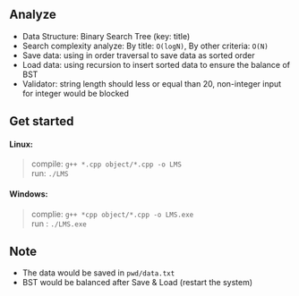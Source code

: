## Analyze

- Data Structure: Binary Search Tree (key: title)
- Search complexity analyze: By title: `O(logN)`, By other criteria: `O(N)`
- Save data: using in order traversal to save data as sorted order
- Load data: using recursion to insert sorted data to ensure the balance of BST
- Validator: string length should less or equal than 20, non-integer input for integer would be blocked  
## Get started

#### Linux:
> compile: `g++ *.cpp object/*.cpp -o LMS`  
> run: `./LMS` 
#### Windows:
> complie: `g++ *cpp object/*.cpp -o LMS.exe`  
> run : `./LMS.exe`  
## Note

- The data would be saved in `pwd/data.txt`
- BST would be balanced after Save & Load (restart the system)

